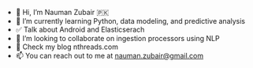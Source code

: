 - 👋 Hi, I’m Nauman Zubair 🇵🇰
- 🌱 I’m currently learning Python, data modeling, and predictive analysis
- ✅ Talk about Android and Elasticserach
- 💞️ I’m looking to collaborate on ingestion processors using NLP
- 🧵 Check my blog nthreads.com
- 📫 You can reach out to me at nauman.zubair@gmail.com


<!---
nthreads/nthreads is a ✨ special ✨ repository because its `README.md` (this file) appears on your GitHub profile.
You can click the Preview link to take a look at your changes.
--->
